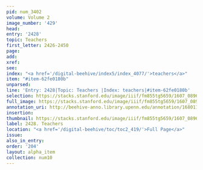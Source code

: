 ```yaml
---
pid: num_3402
volume: Volume 2
image_number: '429'
head:
entry: '2428'
topic: Teachers
first_letter: 2426-2450
page:
add:
xref:
see:
index: "<a href='/digital-beehive/index5/index_4077/'>teachers</a>"
item: "#item-62fe0180b"
unparsed:
line: 'Entry: 2428|Topic: Teachers |Index: teachers|#item-62fe0180b'
selection: https://stacks.stanford.edu/image/iiif/fm855tg5659/1607_0896/536,1842,2801,497/full/0/default.jpg
full_image: https://stacks.stanford.edu/image/iiif/fm855tg5659/1607_0896/full/full/0/default.jpg
annotation_uri: http://beehive-anno.library.upenn.edu/annotation/1680112275785
insertion:
thumbnail: https://stacks.stanford.edu/image/iiif/fm855tg5659/1607_0896/536,1842,600,180/250,/0/default.jpg
label: 2428. Teachers
location: "<a href='/digital-beehive/toc/toc2_419/'>Full Page</a>"
issue:
also_in_entry:
order: '204'
layout: alpha_item
collection: num10
---
```

